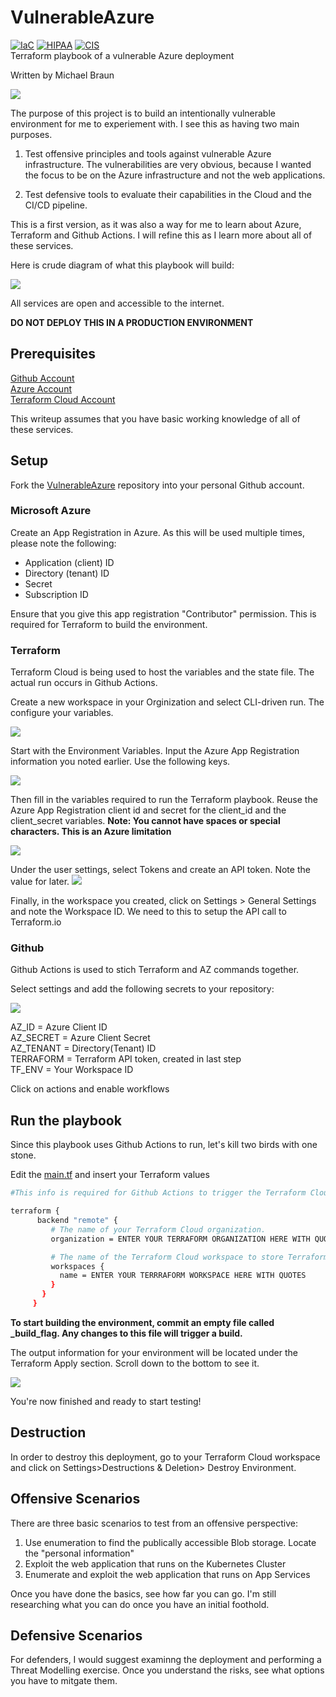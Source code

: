 # VulnerableAzure

[![IaC](https://app.soluble.cloud/api/v1/public/badges/af98df85-1c29-483f-a298-76acc44204e3.svg)](https://app.soluble.cloud/repos/details/github.com/dasalebr/vulnerableazure)  [![HIPAA](https://app.soluble.cloud/api/v1/public/badges/aa8fa805-9f5b-4aea-be2b-74b24a8f967b.svg)](https://app.soluble.cloud/repos/details/github.com/dasalebr/vulnerableazure)  [![CIS](https://app.soluble.cloud/api/v1/public/badges/04c935a3-7a8a-49e2-886a-40fbf5b5fcff.svg)](https://app.soluble.cloud/repos/details/github.com/dasalebr/vulnerableazure)  
Terraform playbook of a vulnerable Azure deployment

Written by Michael Braun

<p align="left">
    <img src="https://img.shields.io/badge/Version-1.0.0-red" />
</p>    


The purpose of this project is to build an intentionally vulnerable environment for me to experiement with. I see this as having two main purposes. <br>

1. Test offensive principles and tools against vulnerable Azure infrastructure. The vulnerabilities are very obvious, because I wanted the focus to be on the Azure infrastructure and not the web applications.

2. Test defensive tools to evaluate their capabilities in the Cloud and the CI/CD pipeline.

This is a first version, as it was also a way for me to learn about Azure, Terraform and Github Actions. I will refine this as I learn more about all of these services. 

Here is crude diagram of what this playbook will build:

![](images/diagram.png)

All services are open and accessible to the internet.

<b> DO NOT DEPLOY THIS IN A PRODUCTION ENVIRONMENT </b>

## Prerequisites

[Github Account](https://github.com) <br>
[Azure Account](https://portal.azure.com) <br>
[Terraform Cloud Account](https://terraform.io) <br>

This writeup assumes that you have basic working knowledge of all of these services. 

## Setup 

Fork the [VulnerableAzure](https://github.com/metalstormbass/VulnerableAzure) repository into your personal Github account. 
<br>

### Microsoft Azure
 Create an App Registration in Azure. As this will be used multiple times, please note the following:

- Application (client) ID <br>
- Directory (tenant) ID <br>
- Secret <br>
- Subscription ID <br>

Ensure that you give this app registration "Contributor" permission. This is required for Terraform to build the environment.

### Terraform
Terraform Cloud is being used to host the variables and the state file. The actual run occurs in Github Actions.

Create a new workspace in your Orginization and select CLI-driven run. The configure your variables.

![](images/terraform1.png)

Start with the Environment Variables. Input the Azure App Registration information you noted earlier. Use the following keys.

![](/images/terraform2.PNG)

Then fill in the variables required to run the Terraform playbook. Reuse the Azure App Registration client id and secret for the client_id and the client_secret variables. <b>Note: You cannot have spaces or special characters. This is an Azure limitation</b>

![](/images/terraform3.PNG)

Under the user settings, select Tokens and create an API token. Note the value for later. 
![](/images/terraform4.PNG)

Finally, in the workspace you created, click on Settings > General Settings and note the Workspace ID. We need to this to setup the API call to Terraform.io

### Github 
Github Actions is used to stich Terraform and AZ commands together.

Select settings and add the following secrets to your repository:

![](/images/github1.png)

AZ_ID = Azure Client ID<br>
AZ_SECRET = Azure Client Secret<br>
AZ_TENANT =  Directory(Tenant) ID<br>
TERRAFORM = Terraform API token, created in last step<br>
TF_ENV = Your Workspace ID <br>

Click on actions and enable workflows

## Run the playbook
Since this playbook uses Github Actions to run, let's kill two birds with one stone.

Edit the [main.tf](main.tf) and insert your Terraform values

```bash
#This info is required for Github Actions to trigger the Terraform Cloud Deployment

terraform {
      backend "remote" {
         # The name of your Terraform Cloud organization.
         organization = ENTER YOUR TERRAFORM ORGANIZATION HERE WITH QUOTES

         # The name of the Terraform Cloud workspace to store Terraform state files in.
         workspaces {
           name = ENTER YOUR TERRRAFORM WORKSPACE HERE WITH QUOTES
         }
       }
     }
```

<b> To start building the environment, commit an empty file called _build_flag. Any changes to this file will trigger a build.</b>

The output information for your environment will be located under the Terraform Apply section. Scroll down to the bottom to see it.

![](/images/github2.PNG)

You're now finished and ready to start testing!

## Destruction

In order to destroy this deployment, go to your Terraform Cloud workspace and click on Settings>Destructions & Deletion> Destroy Environment.


## Offensive Scenarios

There are three basic scenarios to test from an offensive perspective:

1. Use enumeration to find the publically accessible Blob storage. Locate the "personal information"
2. Exploit the web application that runs on the Kubernetes Cluster
3. Enumerate and exploit the web application that runs on App Services

Once you have done the basics, see how far you can go. I'm still researching what you can do once you have an initial foothold.

## Defensive Scenarios

For defenders, I would suggest examinng the deployment and performing a Threat Modelling exercise. Once you understand the risks, see what options you have to mitgate them. 




